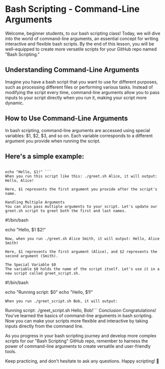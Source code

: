 # Bash Scripting - Command-Line Arguments
Welcome, beginner students, to our bash scripting class! Today, we will dive into the world of command-line arguments, an essential concept for writing interactive and flexible bash scripts. By the end of this lesson, you will be well-equipped to create more versatile scripts for your GitHub repo named "Bash Scripting."

## Understanding Command-Line Arguments
Imagine you have a bash script that you want to use for different purposes, such as processing different files or performing various tasks. Instead of modifying the script every time, command-line arguments allow you to pass inputs to your script directly when you run it, making your script more dynamic.

## How to Use Command-Line Arguments
In bash scripting, command-line arguments are accessed using special variables: $1, $2, $3, and so on. Each variable corresponds to a different argument you provide when running the script.

## Here's a simple example:


``` #!/bin/bash 

echo "Hello, $1!" ```
When you run this script like this: ./greet.sh Alice, it will output: Hello, Alice!

Here, $1 represents the first argument you provide after the script's name.

Handling Multiple Arguments
You can also pass multiple arguments to your script. Let's update our greet.sh script to greet both the first and last names.
```
#!/bin/bash

echo "Hello, $1 $2!"
```
Now, when you run ./greet.sh Alice Smith, it will output: Hello, Alice Smith!

Here, $1 represents the first argument (Alice), and $2 represents the second argument (Smith).

The Special Variable $0
The variable $0 holds the name of the script itself. Let's use it in a new script called greet_script.sh.

```
#!/bin/bash

echo "Running script: $0"
echo "Hello, $1!"
```
When you run ./greet_script.sh Bob, it will output:

```
Running script: ./greet_script.sh
Hello, Bob!```
Conclusion
Congratulations! You've learned the basics of command-line arguments in bash scripting. Now you can make your scripts more flexible and interactive by taking inputs directly from the command line.

As you progress in your bash scripting journey and develop more complex scripts for our "Bash Scripting" GitHub repo, remember to harness the power of command-line arguments to create versatile and user-friendly tools.

Keep practicing, and don't hesitate to ask any questions. Happy scripting! 🚀